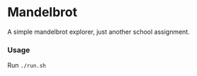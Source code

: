 Mandelbrot
==========

A simple mandelbrot explorer, just another school assignment.

### Usage
Run `./run.sh`
